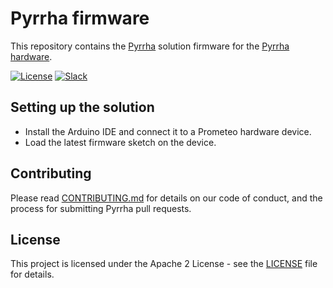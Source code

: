 # Pyrrha firmware

This repository contains the [Pyrrha](https://github.com/Pyrrha-Platform/Pyrrha) solution firmware for the [Pyrrha hardware](https://github.com/Pyrrha-Platform/Pyrrha-Hardware).

[![License](https://img.shields.io/badge/License-Apache2-blue.svg)](https://www.apache.org/licenses/LICENSE-2.0) [![Slack](https://img.shields.io/badge/Join-Slack-blue)](https://callforcode.org/slack)

## Setting up the solution

* Install the Arduino IDE and connect it to a Prometeo hardware device.
* Load the latest firmware sketch on the device.

## Contributing

Please read [CONTRIBUTING.md](CONTRIBUTING.md) for details on our code of conduct, and the process for submitting Pyrrha pull requests.

## License

This project is licensed under the Apache 2 License - see the [LICENSE](LICENSE) file for details.
